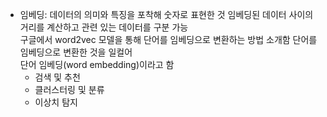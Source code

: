 * 임베딩: 데이터의 의미와 특징을 포착해 숫자로 표현한 것 임베딩된 데이터 사이의 거리를 계산하고 관련 있는 데이터를 구분 가능  
  구글에서 word2vec 모델을 통해 단어를 임베딩으로 변환하는 방법 소개함 단어를 임베딩으로 변환한 것을 일컬어  
  단어 임베딩(word embedding)이라고 함  
  * 검색 및 추천  
  * 클러스터링 및 분류  
  * 이상치 탐지
    
 
